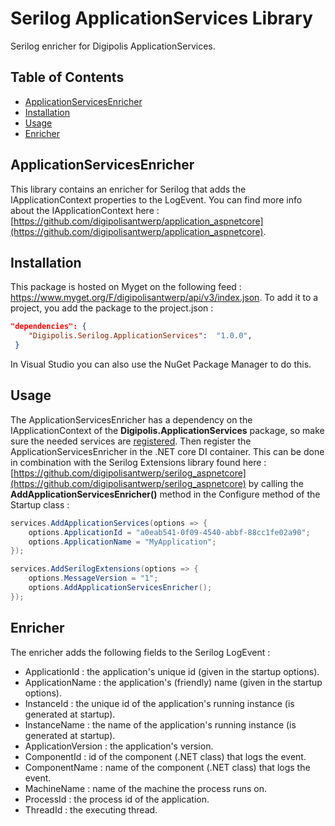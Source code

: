 # Serilog ApplicationServices Library

Serilog enricher for Digipolis ApplicationServices.

## Table of Contents

<!-- START doctoc generated TOC please keep comment here to allow auto update -->
<!-- DON'T EDIT THIS SECTION, INSTEAD RE-RUN doctoc TO UPDATE -->


- [ApplicationServicesEnricher](#applicationservicesenricher)
- [Installation](#installation)
- [Usage](#usage)
- [Enricher](#enricher)

<!-- END doctoc generated TOC please keep comment here to allow auto update -->

## ApplicationServicesEnricher

This library contains an enricher for Serilog that adds the IApplicationContext properties to the LogEvent.
You can find more info about the IApplicationContext here : [https://github.com/digipolisantwerp/application_aspnetcore](https://github.com/digipolisantwerp/application_aspnetcore).

## Installation

This package is hosted on Myget on the following feed : https://www.myget.org/F/digipolisantwerp/api/v3/index.json.
To add it to a project, you add the package to the project.json :

``` json 
"dependencies": {
    "Digipolis.Serilog.ApplicationServices":  "1.0.0",
 }
``` 

In Visual Studio you can also use the NuGet Package Manager to do this.

## Usage

The ApplicationServicesEnricher has a dependency on the IApplicationContext of the **Digipolis.ApplicationServices** package, so make sure the needed services are 
[registered](https://github.com/digipolisantwerp/application_aspnetcore#startup). Then register the ApplicationServicesEnricher in the .NET core DI container. This can be done 
in combination with the Serilog Extensions library found here : [https://github.com/digipolisantwerp/serilog_aspnetcore](https://github.com/digipolisantwerp/serilog_aspnetcore) 
by calling the **AddApplicationServicesEnricher()** method in the Configure method of the Startup class :

```csharp
services.AddApplicationServices(options => {
    options.ApplicationId = "a0eab541-0f09-4540-abbf-88cc1fe02a90";
    options.ApplicationName = "MyApplication";
});

services.AddSerilogExtensions(options => {
    options.MessageVersion = "1";
    options.AddApplicationServicesEnricher();
});
```  

## Enricher

The enricher adds the following fields to the Serilog LogEvent :

- ApplicationId : the application's unique id (given in the startup options).
- ApplicationName : the application's (friendly) name (given in the startup options).
- InstanceId : the unique id of the application's running instance (is generated at startup).
- InstanceName : the name of the application's running instance (is generated at startup).
- ApplicationVersion : the application's version.
- ComponentId : id of the component (.NET class) that logs the event.
- ComponentName : name of the component (.NET class) that logs the event.
- MachineName : name of the machine the process runs on.
- ProcessId : the process id of the application.
- ThreadId : the executing thread.